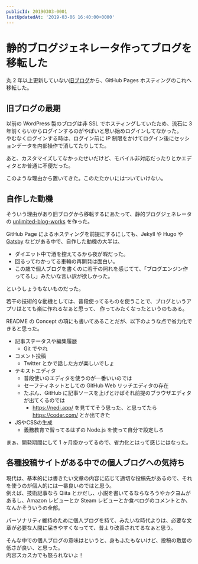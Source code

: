 ```yaml
---
publicId: 20190303-0001
lastUpdatedAt: '2019-03-06 16:40:00+0000'
---
```


# 静的ブログジェネレータ作ってブログを移転した

丸 2 年以上更新していない[旧ブログ](http://blog.kjirou.net/)から、GitHub Pages ホスティングのこれへ移転した。


## 旧ブログの最期

以前の WordPress 製のブログは非 SSL でホスティングしていたため、流石に 3 年前くらいからログインするのがやばいと思い始めログインしてなかった。  
やむなくログインする時は、ログイン前に IP 制限をかけてログイン後にセッションデータを内部操作で消してたりしてた。

あと、カスタマイズしてなかったせいだけど、モバイル非対応だったりとかエディタとか普通に不便だった。

このような理由から置いてきた。このたたかいにはついていけない。


## 自作した動機

そういう理由があり旧ブログから移転するにあたって、静的ブログジェネレータの [unlimited-blog-works](https://github.com/kjirou/unlimited-blog-works) を作った。

GitHub Page によるホスティングを前提にするにしても、Jekyll や Hugo や [Gatsby](https://github.com/gatsbyjs/gatsby) などがある中で、自作した動機の大半は、

- ダイエット中で酒を控えてるから夜が暇だった。
- 回るってわかってる車輪の再開発は面白い。
- この歳で個人ブログを書くのに若干の照れを感じてて、「ブログエンジン作ってるし」みたいな言い訳が欲しかった。

というしょうもないものだった。

若干の技術的な動機としては、普段使ってるものを使うことで、ブログというアプリはとても楽に作れるなぁと思って、
作ってみたくなったというのもある。

README の Concept の項にも書いてあることだが、以下のような点で省力化できると思った。

- 記事ステータスや編集履歴
  - Git でやれ
- コメント投稿
  - Twitter とかで話した方が楽しいでしょ
- テキストエディタ
  - 普段使いのエディタを使うのが一番いいのでは
  - セーフティネットとしての GitHub Web リッチエディタの存在
  - たぶん、GitHub に記事ソースを上げとけばそれ前提のブラウザエディタが出てくるのでは
    - https://nedi.app/ を見ててそう思った、と思ってたら https://coder.com/ とか出てきた
- JSやCSSの生成
  - 義務教育で習ってるはずの Node.js を使って自分で設定しろ

まぁ、開発期間にして 1 ヶ月掛かってるので、省力化とはって感じにはなった。


## 各種投稿サイトがある中での個人ブログへの気持ち

現代は、基本的には書きたい文章の内容に応じて適切な投稿先があるので、それを使うのが個人的には一番良いのではと思う。  
例えば、技術記事なら Qiita とかだし、小説を書いてるならなろうやカクヨムがあるし、Amazon レビューとか Steam レビューとか食べログのコメントとか、なんかそういうの全部。

パーソナリティ維持のために個人ブログを持て、みたいな時代よりは、必要な文章が必要な人間に届きやすくなってて、昔より改善されてるなぁと思う。

そんな中での個人ブログの意味はというと、身もふたもないけど、投稿の敷居の低さが良い、と思った。  
内容スカスカでも怒られないよ！
